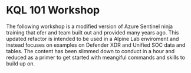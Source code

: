 # KQL 101 Workshop

The following workshop is a modified version of Azure Sentinel ninja training that ofer and team built out and provided many years ago. This updated refactor is intended to be used in a Alpine Lab enviroment and instead focuses on examples on Defender XDR and Unified SOC data and tables. The content has been slimmed down to conduct in a hour and reduced as a primer to get started with meangiful commands and skills to build up on.